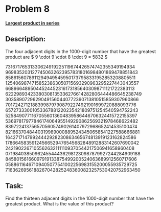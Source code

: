 # Problem 8

[**Largest product in series**](https://projecteuler.net/problem=8)

## Description:
The four adjacent digits in the 1000-digit number that have the greatest product are $ 9 \cdot 9 \cdot 8 \cdot 9 = 5832 $

73167176531330624919225119674426574742355349194934 \
96983520312774506326239578318016984801869478851843 \
85861560789112949495459501737958331952853208805511 \
12540698747158523863050715693290963295227443043557 \
66896648950445244523161731856403098711121722383113 \
62229893423380308135336276614282806444486645238749 \
30358907296290491560440772390713810515859307960866 \
70172427121883998797908792274921901699720888093776 \
65727333001053367881220235421809751254540594752243 \
52584907711670556013604839586446706324415722155397 \
53697817977846174064955149290862569321978468622482 \
83972241375657056057490261407972968652414535100474 \
82166370484403199890008895243450658541227588666881 \
16427171479924442928230863465674813919123162824586 \
17866458359124566529476545682848912883142607690042 \
24219022671055626321111109370544217506941658960408 \
07198403850962455444362981230987879927244284909188 \
84580156166097919133875499200524063689912560717606 \
05886116467109405077541002256983155200055935729725 \
71636269561882670428252483600823257530420752963450 


## Task:
Find the thirteen adjacent digits in the 1000-digit number that have the greatest product. What is the value of this product?


